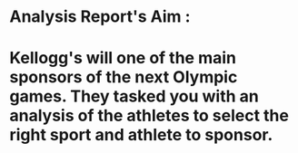 # Analysis Report's Aim :
# Kellogg's will one of the main sponsors of the next Olympic games. They tasked you with an analysis of the athletes to select the right sport and athlete to sponsor.
